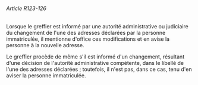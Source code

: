 ###### Article R123-126

Lorsque le greffier est informé par une autorité administrative ou judiciaire du changement de l'une des adresses déclarées par la personne immatriculée, il mentionne d'office ces modifications et en avise la personne à la nouvelle adresse.

Le greffier procède de même s'il est informé d'un changement, résultant d'une décision de l'autorité administrative compétente, dans le libellé de l'une des adresses déclarées ; toutefois, il n'est pas, dans ce cas, tenu d'en aviser la personne immatriculée.

